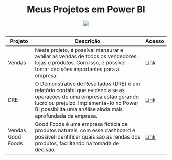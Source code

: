  <div align="center">
  
 # Meus Projetos em Power BI
 
<img src="https://cynoteck.com/wp-content/uploads/2020/02/Featured_image_power_Bi.png">
</div>

<br>

<div align="center">
  
| Projeto | Descrição | Acesso |
|---------|-----------|------|
| Vendas  | Neste projeto, é possível mensurar e avaliar as vendas de todos os vendedores, lojas e produtos. Com isso, é possível tomar decisões importantes para a empresa.  | [Link](https://app.powerbi.com/view?pageName=ReportSection&r=eyJrIjoiMzQyNjM3MTAtM2NiMy00MDEwLWI4MDEtYTEyYTIwNWNlYzc5IiwidCI6ImIwZTczMzVmLWZkMWYtNDZhZC05OGM3LTU1ZTZlNGUyMjJlYSJ9) |
| DRE | O Demonstrativo de Resultados (DRE) é um relatório contábil que evidencia se as operações de uma empresa estão gerando lucro ou prejuízo. Implementá-lo no Power BI possibilita uma análise ainda mais aprofundada da empresa.| [Link](https://app.powerbi.com/view?pageName=ReportSection&r=eyJrIjoiNzFjMTE5NzEtMWU4YS00ZTZmLTkyOTAtMGM1MGY3NGQ0Zjk1IiwidCI6ImIwZTczMzVmLWZkMWYtNDZhZC05OGM3LTU1ZTZlNGUyMjJlYSJ9) |
| Vendas Good Foods | Good Foods é uma empresa fictícia de produtos naturais, com esse dashboard é possível identificar quais são as rendas dos produtos, facilitando na tomada de decisão. | [Link](https://app.powerbi.com/view?r=eyJrIjoiY2YyMzg2OWEtMWQyMy00ZTQwLTgwOTQtYThiNGIwZTc2YmIzIiwidCI6ImIwZTczMzVmLWZkMWYtNDZhZC05OGM3LTU1ZTZlNGUyMjJlYSJ9) | 
  
</div>
